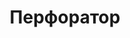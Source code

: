 ---
id: '33'
title: Перфоратор 
description: Залог 2000 рублей
price: '200'
order: 33
default_thumbnail_image: images/IMG_20210204_151635_sm.jpg
default_original_image: images/IMG_20210204_151635.jpg
category: content/category/01electro.md
featured: true
layout: product
---